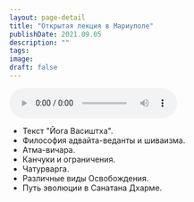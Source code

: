```yaml
---
layout: page-detail
title: "Открытая лекция в Мариуполе"
publishDate: 2021.09.05
description: ""
tags:
image:
draft: false
---
```


<audio title="2021.09.05 - Открытая лекция в Мариуполе.mp3" src="https://filer-api.advayta.org/v1.0/public/files/75323" controls=""></audio>

* Текст "Йога Васиштха".
* Философия адвайта-веданты и шиваизма.
* Атма-вичара.
* Канчуки и ограничения.
* Чатурварга.
* Различные виды Освобождения.
* Путь эволюции в Санатана Дхарме.

  
